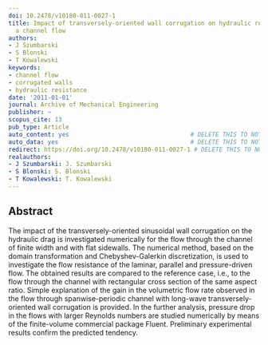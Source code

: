 ```yaml
---
doi: 10.2478/v10180-011-0027-1
title: Impact of transversely-oriented wall corrugation on hydraulic resistance of
  a channel flow
authors:
- J Szumbarski
- S Blonski
- T Kowalewski
keywords:
- channel flow
- corrugated walls
- hydraulic resistance
date: '2011-01-01'
journal: Archive of Mechanical Engineering
publisher: ~
scopus_cite: 13
pub_type: Article
auto_content: yes                                  # DELETE THIS TO NOT AUTO GENERATE CONTENT
auto_data: yes                                     # DELETE THIS TO NOT AUTO GENERATE METADATA
redirect: https://doi.org/10.2478/v10180-011-0027-1 # DELETE THIS TO NOT REDIRECT
realauthors:
- J Szumbarski: J. Szumbarski
- S Blonski: S. Blonski
- T Kowalewski: T. Kowalewski
---
```



## Abstract
The impact of the transversely-oriented sinusoidal wall corrugation on the hydraulic drag is investigated numerically for the flow through the channel of finite width and with flat sidewalls. The numerical method, based on the domain transformation and Chebyshev-Galerkin discretization, is used to investigate the flow resistance of the laminar, parallel and pressure-driven flow. The obtained results are compared to the reference case, i.e., to the flow through the channel with rectangular cross section of the same aspect ratio. Simple explanation of the gain in the volumetric flow rate observed in the flow through spanwise-periodic channel with long-wave transversely-oriented wall corrugation is provided. In the further analysis, pressure drop in the flows with larger Reynolds numbers are studied numerically by means of the finite-volume commercial package Fluent. Preliminary experimental results confirm the predicted tendency.

